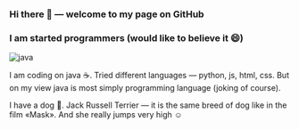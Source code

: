 ### Hi there 👋 — welcome to my page on GitHub

<!--
**EvgeniyaKuzmina/EvgeniyaKuzmina** is a ✨ _special_ ✨ repository because its `README.md` (this file) appears on your GitHub profile.

Here are some ideas to get you started:

- 🔭 I’m currently working on ...
- 🌱 I’m currently learning ...
- 👯 I’m looking to collaborate on ...
- 🤔 I’m looking for help with ...
- 💬 Ask me about ...![java 1 (2)](https://user-images.githubusercontent.com/65460902/207633353-090164ac-5da8-453b-810a-26fd1a63bfbf.png)

- 📫 How to reach me: ...
- 😄 Pronouns: ...
- ⚡ Fun fact: ...
-->

### I am started programmers (would like to believe it 😄)

![java](https://user-images.githubusercontent.com/65460902/207630457-6c8113b6-7264-4090-8dc4-7fe8e03e0ad5.svg)

I am coding on java :coffee:.  Tried different languages — python, js, html, css. But on my view java is most simply programming language (joking of course).

I have a dog :dog:. Jack Russell Terrier — it is the same breed of dog like in the film «Mask». And she really jumps very high :relaxed:



